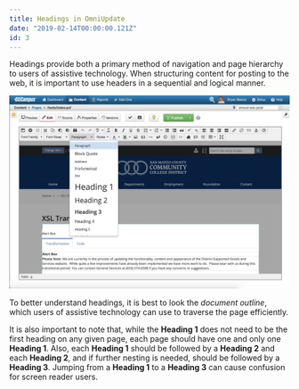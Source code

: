 ```yaml
---
title: Headings in OmniUpdate
date: "2019-02-14T00:00:00.121Z"
id: 3
---
```


Headings provide both a primary method of navigation and page hierarchy to users of assistive technology. When structuring content for posting to the web, it is important to use headers in a sequential and logical manner.

![Headings Menu in OmniUpdate](./menu-headings.png)

To better understand headings, it is best to look the _document outline_, which users of assistive technology can use to traverse the page efficiently. 

It is also important to note that, while the **Heading 1** does not need to be the first heading on any given page, each page should have one and only one **Heading 1**. Also, each **Heading 1** should be followed by a **Heading 2** and each **Heading 2**, and if further nesting is needed, should be followed by a **Heading 3**. Jumping from a **Heading 1** to a **Heading 3** can cause confusion for screen reader users.
